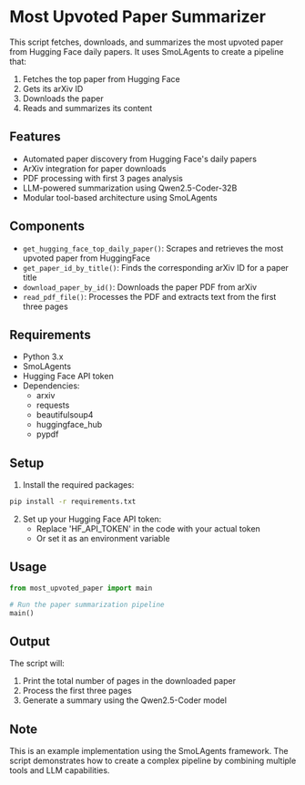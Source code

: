 # Most Upvoted Paper Summarizer

This script fetches, downloads, and summarizes the most upvoted paper from Hugging Face daily papers. It uses SmoLAgents to create a pipeline that:

1. Fetches the top paper from Hugging Face
2. Gets its arXiv ID
3. Downloads the paper
4. Reads and summarizes its content

## Features

- Automated paper discovery from Hugging Face's daily papers
- ArXiv integration for paper downloads
- PDF processing with first 3 pages analysis
- LLM-powered summarization using Qwen2.5-Coder-32B
- Modular tool-based architecture using SmoLAgents

## Components

- `get_hugging_face_top_daily_paper()`: Scrapes and retrieves the most upvoted paper from HuggingFace
- `get_paper_id_by_title()`: Finds the corresponding arXiv ID for a paper title
- `download_paper_by_id()`: Downloads the paper PDF from arXiv
- `read_pdf_file()`: Processes the PDF and extracts text from the first three pages

## Requirements

- Python 3.x
- SmoLAgents
- Hugging Face API token
- Dependencies:
  - arxiv
  - requests
  - beautifulsoup4
  - huggingface_hub
  - pypdf

## Setup

1. Install the required packages:
```bash
pip install -r requirements.txt
```

2. Set up your Hugging Face API token:
   - Replace 'HF_API_TOKEN' in the code with your actual token
   - Or set it as an environment variable

## Usage

```python
from most_upvoted_paper import main

# Run the paper summarization pipeline
main()
```

## Output

The script will:
1. Print the total number of pages in the downloaded paper
2. Process the first three pages
3. Generate a summary using the Qwen2.5-Coder model

## Note

This is an example implementation using the SmoLAgents framework. The script demonstrates how to create a complex pipeline by combining multiple tools and LLM capabilities.
